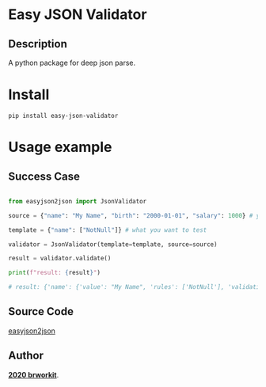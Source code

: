 # Easy JSON Validator
    
## Description
A python package for deep json parse.

# Install 
    pip install easy-json-validator

# Usage example 

## Success Case
```python

from easyjson2json import JsonValidator

source = {"name": "My Name", "birth": "2000-01-01", "salary": 1000} # your json

template = {"name": ["NotNull"]} # what you want to test 

validator = JsonValidator(template=template, source=source)       

result = validator.validate()       

print(f"result: {result}")

# result: {'name': {'value': "My Name", 'rules': ['NotNull'], 'validations': {'NotNull': {'status': 'OK'}}}}

```

## Source Code

[easyjson2json](https://github.com/brworkit/python-package-easy-json2json.git)

## Author

[**2020 brworkit**](https://github.com/brworkit).